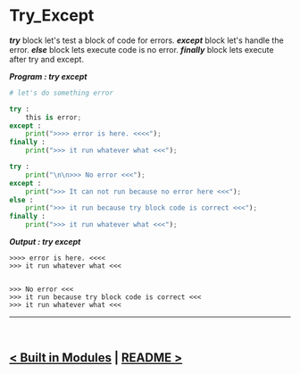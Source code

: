 # Try_Except

**_try_** block let's test a block of code for errors.
**_except_** block let's handle the error.
**_else_** block lets execute code is no error.
**_finally_** block lets execute after try and except.

**_Program : try except_**

```python
# let's do something error

try :
    this is error;
except :
    print(">>>> error is here. <<<<");
finally :
    print(">>> it run whatever what <<<");

try :
    print("\n\n>>> No error <<<");
except :
    print(">>> It can not run because no error here <<<");
else :
    print(">>> it run because try block code is correct <<<");
finally :
    print(">>> it run whatever what <<<");
```

**_Output : try except_**

```
>>>> error is here. <<<<
>>> it run whatever what <<<


>>> No error <<<
>>> it run because try block code is correct <<<
>>> it run whatever what <<<
```

<hr />
<br />

[< Built in Modules](19.built_in_modules.md) | [README >](./../README.md)
---
